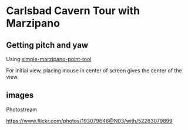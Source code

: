 # Carlsbad Cavern Tour with Marzipano

## Getting pitch and yaw

Using [simple-marzipano-point-tool](https://github.com/codetricity/simple-marizipano-point-tool)

For initial view, placing mouse in center of screen gives the center
of the view.

## images

Photostream

<https://www.flickr.com/photos/193079646@N03/with/52283079899>
